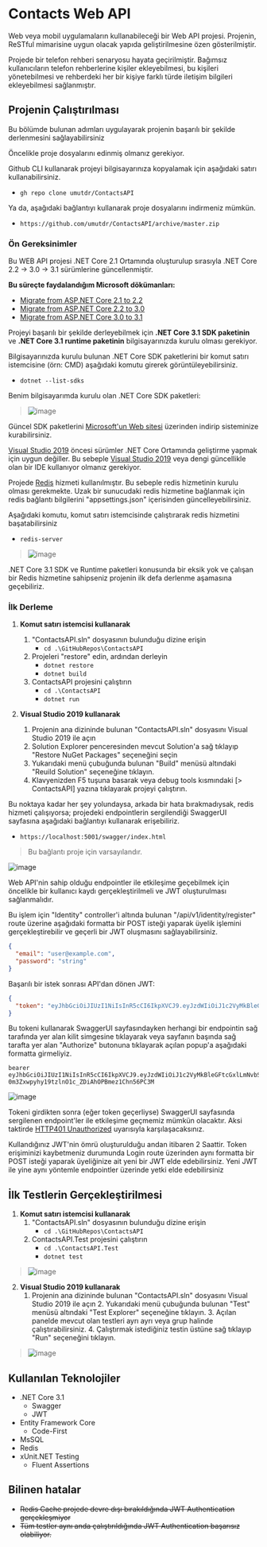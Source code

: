 # Contacts Web API

Web veya mobil uygulamaların kullanabileceği bir Web API projesi. Projenin, ReSTful mimarisine uygun olacak yapıda geliştirilmesine özen gösterilmiştir. 

Projede bir telefon rehberi senaryosu hayata geçirilmiştir. Bağımsız kullanıcıların telefon rehberlerine kişiler ekleyebilmesi,  bu kişileri yönetebilmesi ve rehberdeki her bir kişiye farklı türde iletişim bilgileri ekleyebilmesi sağlanmıştır.

## Projenin Çalıştırılması

Bu bölümde bulunan adımları uygulayarak projenin başarılı bir şekilde derlenmesini sağlayabilirsiniz

Öncelikle proje dosyalarını edinmiş olmanız gerekiyor.

Github CLI kullanarak projeyi bilgisayarınıza kopyalamak için aşağıdaki satırı kullanabilirsiniz.
* `
gh repo clone umutdr/ContactsAPI
`

Ya da, aşağıdaki bağlantıyı kullanarak proje dosyalarını indirmeniz mümkün.
* `
https://github.com/umutdr/ContactsAPI/archive/master.zip
`

### Ön Gereksinimler

Bu WEB API projesi .NET Core 2.1 Ortamında oluşturulup sırasıyla .NET Core 2.2 -> 3.0 -> 3.1 sürümlerine güncellenmiştir.

**Bu süreçte faydalandığım Microsoft dökümanları:**
- [Migrate from ASP.NET Core 2.1 to 2.2](https://docs.microsoft.com/tr-tr/aspnet/core/migration/21-to-22)
- [Migrate from ASP.NET Core 2.2 to 3.0](https://docs.microsoft.com/tr-tr/aspnet/core/migration/22-to-30)
- [Migrate from ASP.NET Core 3.0 to 3.1](https://docs.microsoft.com/tr-tr/aspnet/core/migration/30-to-31)

Projeyi başarılı bir şekilde derleyebilmek için **.NET Core 3.1 SDK paketinin** ve **.NET Core 3.1 runtime paketinin** bilgisayarınızda kurulu olması gerekiyor.

Bilgisayarınızda kurulu bulunan .NET Core SDK paketlerini bir komut satırı istemcisine (örn: CMD) aşağıdaki komutu girerek görüntüleyebilirsiniz.


* `dotnet --list-sdks`

Benim bilgisayarımda kurulu olan .NET Core SDK paketleri:

> ![image](https://user-images.githubusercontent.com/42785142/108565040-18a66e80-7315-11eb-98d3-efd00400daa2.png)

Güncel SDK paketlerini [Microsoft'un Web sitesi](https://dotnet.microsoft.com/download/dotnet) üzerinden indirip sisteminize kurabilirsiniz.

[Visual Studio 2019](https://visualstudio.microsoft.com/tr/downloads/) öncesi sürümler .NET Core Ortamında geliştirme yapmak için uygun değiller. Bu sebeple [Visual Studio 2019](https://visualstudio.microsoft.com/tr/downloads/) veya dengi güncellikle olan bir IDE kullanıyor olmanız gerekiyor.

Projede [Redis](https://redis.io/) hizmeti kullanılmıştır. Bu sebeple redis hizmetinin kurulu olması gerekmekte. Uzak bir sunucudaki redis hizmetine bağlanmak için redis bağlantı bilgilerini "appsettings.json" içerisinden güncelleyebilirsiniz.

Aşağıdaki komutu, komut satırı istemcisinde çalıştırarak redis hizmetini başatabilirsiniz
* `redis-server`
> ![image](https://user-images.githubusercontent.com/42785142/108565186-54413880-7315-11eb-898d-e6187efb555a.png)

.NET Core 3.1 SDK ve Runtime paketleri konusunda bir eksik yok ve çalışan bir Redis hizmetine sahipseniz projenin ilk defa derlenme aşamasına geçebiliriz. 

### İlk Derleme

1. **Komut satırı istemcisi kullanarak**
	1. "ContactsAPI.sln" dosyasının bulunduğu dizine erişin	
      	- `cd .\GitHubRepos\ContactsAPI`
    2. Projeleri "restore" edin, ardından derleyin
        - `dotnet restore`
        - `dotnet build`
    3. ContactsAPI projesini çalıştırın
        - `cd .\ContactsAPI`
        - `dotnet run`
               
2. **Visual Studio 2019 kullanarak**
	1. Projenin ana dizininde bulunan "ContactsAPI.sln"	dosyasını Visual Studio 2019 ile açın
	2. Solution Explorer penceresinden mevcut Solution'a sağ tıklayıp "Restore NuGet Packages" seçeneğini seçin
    3. Yukarıdaki menü çubuğunda bulunan "Build" menüsü altındaki "Reuild Solution" seçeneğine tıklayın.
    4. Klavyenizden F5 tuşuna basarak veya debug tools kısmındaki [> ContactsAPI] yazına tıklayarak projeyi çalıştırın.

Bu noktaya kadar her şey yolundaysa, arkada bir hata bırakmadıysak, redis hizmeti çalışıyorsa; projedeki endpointlerin sergilendiği SwaggerUI sayfasına aşağıdaki bağlantıyı kullanarak erişebiliriz.
- `https://localhost:5001/swagger/index.html`
>Bu bağlantı proje için varsayılandır.

![image](https://user-images.githubusercontent.com/42785142/108564836-cc5b2e80-7314-11eb-936c-e0ffc736f2d8.png)

Web API'nin sahip olduğu endpointler ile etkileşime geçebilmek için öncelikle bir kullanıcı kaydı gerçekleştirilmeli ve JWT oluşturulması sağlanmalıdır.

Bu işlem için "Identity" controller'i altında bulunan "/api/v1/identity/register" route üzerine aşağıdaki formatta bir POST isteği yaparak üyelik işlemini gerçekleştirebilir ve geçerli bir JWT oluşmasını sağlayabilirsiniz.

```json
{
  "email": "user@example.com",
  "password": "string"
}
```

Başarılı bir istek sonrası API'dan dönen JWT:

```json
{
  "token": "eyJhbGciOiJIUzI1NiIsInR5cCI6IkpXVCJ9.eyJzdWIiOiJ1c2VyMkBleGFtcGxlLmNvbSIsImp0aSI6WyI0ZjNkNGFkZi1mY2UxLTQ1YzItOTUxOC01MjRjMGQ0MTFkNzYiLCIyZDUxYjk5NC0xNDg4LTQyYzctOGI4Yi0wYmZjMzE3MWRlMmEiXSwidXNlcklkIjoiOTUxYWIwYWUtMzk0Yi00OTViLWIwMzAtZjQ4NzA0MDYzM2RiIiwibmJmIjoxNjEzNzU1NDc4LCJleHAiOjE2MTM3NjI2NzgsImlhdCI6MTYxMzc1NTQ3OH0.q-0m3Zxwpyhy19tzlnO1c_ZDiAhOPBmez1Chn56PC3M"
}
```
Bu tokeni kullanarak SwaggerUI sayfasındayken herhangi bir endpointin sağ tarafında yer alan kilit simgesine tıklayarak veya sayfanın başında sağ tarafta yer alan "Authorize" butonuna tıklayarak açılan popup'a aşağıdaki formatta girmeliyiz.
```
bearer eyJhbGciOiJIUzI1NiIsInR5cCI6IkpXVCJ9.eyJzdWIiOiJ1c2VyMkBleGFtcGxlLmNvbSIsImp0aSI6WyI0ZjNkNGFkZi1mY2UxLTQ1YzItOTUxOC01MjRjMGQ0MTFkNzYiLCIyZDUxYjk5NC0xNDg4LTQyYzctOGI4Yi0wYmZjMzE3MWRlMmEiXSwidXNlcklkIjoiOTUxYWIwYWUtMzk0Yi00OTViLWIwMzAtZjQ4NzA0MDYzM2RiIiwibmJmIjoxNjEzNzU1NDc4LCJleHAiOjE2MTM3NjI2NzgsImlhdCI6MTYxMzc1NTQ3OH0.q-0m3Zxwpyhy19tzlnO1c_ZDiAhOPBmez1Chn56PC3M
```
![image](https://user-images.githubusercontent.com/42785142/108565377-9ff3e200-7315-11eb-8cf9-d6bb32138dca.png)

Tokeni girdikten sonra (eğer token geçerliyse) SwaggerUI sayfasında sergilenen endpoint'ler ile etkileşime geçmemiz mümkün olacaktır. Aksi taktirde [HTTP401 Unauthorized](https://developer.mozilla.org/tr/docs/Web/HTTP/Status/401) uyarısıyla karşılaşacaksınız.

Kullandığınız JWT'nin ömrü oluşturulduğu andan itibaren 2 Saattir. Token erişiminizi kaybetmeniz durumunda Login route üzerinden aynı formatta bir POST isteği yaparak üyeliğinize ait yeni bir JWT elde edebilirsiniz. Yeni JWT ile yine aynı yöntemle endpointler üzerinde yetki elde edebilirsiniz

## İlk Testlerin Gerçekleştirilmesi

1. **Komut satırı istemcisi kullanarak**
	1. "ContactsAPI.sln" dosyasının bulunduğu dizine erişin	
		- `cd .\GitHubRepos\ContactsAPI`
	2. ContactsAPI.Test projesini çalıştırın
		- `cd .\ContactsAPI.Test`
		- `dotnet test`
> ![image](https://user-images.githubusercontent.com/42785142/108567102-9f107f80-7318-11eb-9d22-65cd72ca36ad.png)
               
2. **Visual Studio 2019 kullanarak**
	1. Projenin ana dizininde bulunan "ContactsAPI.sln" dosyasını Visual Studio 2019 ile açın
    	2. Yukarıdaki menü çubuğunda bulunan "Test" menüsü altındaki "Test Explorer" seçeneğine tıklayın.
    	3. Açılan panelde mevcut olan testleri ayrı ayrı veya grup halinde çalıştırabilirsiniz.
    	4. Çalıştırmak istediğiniz testin üstüne sağ tıklayıp "Run" seçeneğini tıklayın.
> ![image](https://user-images.githubusercontent.com/42785142/108567255-f151a080-7318-11eb-9693-8e6aba377b8e.png)

## Kullanılan Teknolojiler

* .NET Core 3.1
	* Swagger
	* JWT
* Entity Framework Core 
	* Code-First
* MsSQL
* Redis
* xUnit.NET Testing
	* Fluent Assertions

## Bilinen hatalar

* ~~Redis Cache projede devre dışı bırakıldığında JWT Authentication gerçekleşmiyor~~
* ~~Tüm testler aynı anda çalıştırıldığında JWT Authentication başarısız olabiliyor.~~
